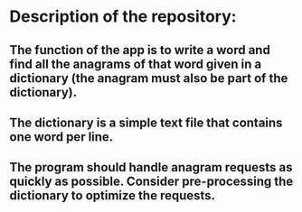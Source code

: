 # Description of the repository:

## The function of the app is to write a word and find all the anagrams of that word given in a dictionary (the anagram must also be part of the dictionary).

## The dictionary is a simple text file that contains one word per line.

## The program should handle anagram requests as quickly as possible. Consider pre-processing the dictionary to optimize the requests.
